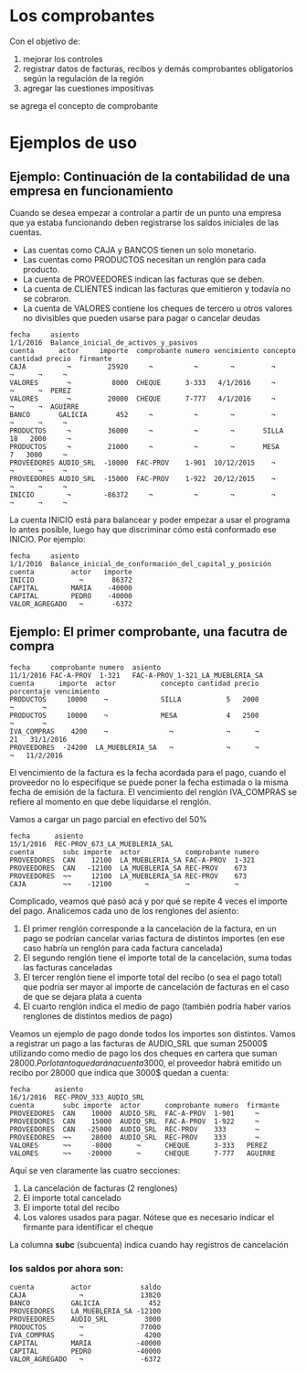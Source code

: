 # Los comprobantes

Con el objetivo de:
  1. mejorar los controles
  2. registrar datos de facturas, recibos y demás comprobantes obligatorios según la regulación de la región
  3. agregar las cuestiones impositivas
  
se agrega el concepto de comprobante

# Ejemplos de uso

## Ejemplo: Continuación de la contabilidad de una empresa en funcionamiento

Cuando se desea empezar a controlar a partir de un punto una empresa que ya estaba funcionando
deben registrarse los saldos iniciales de las cuentas. 
 * Las cuentas como CAJA y BANCOS tienen un solo monetario. 
 * Las cuentas como PRODUCTOS necesitan un renglón para cada producto. 
 * La cuenta de PROVEEDORES indican las facturas que se deben.
 * La cuenta de CLIENTES indican las facturas que emitieron y todavía no se cobraron.
 * La cuenta de VALORES contiene los cheques de tercero u otros valores no divisibles que pueden usarse para pagar o cancelar deudas

```asiento
fecha     asiento
1/1/2016  Balance_inicial_de_activos_y_pasivos
cuenta      actor     importe  comprobante numero vencimiento concepto cantidad precio  firmante
CAJA          ¬         25920     ¬          ¬        ¬         ¬             ¬      ¬     ¬
VALORES       ¬          8000  CHEQUE      3-333   4/1/2016     ¬             ¬      ¬  PEREZ
VALORES       ¬         20000  CHEQUE      7-777   4/1/2016     ¬             ¬      ¬  AGUIRRE
BANCO       GALICIA       452     ¬          ¬        ¬         ¬             ¬      ¬     ¬
PRODUCTOS     ¬         36000     ¬          ¬        ¬       SILLA          18   2000     ¬
PRODUCTOS     ¬         21000     ¬          ¬        ¬       MESA            7   3000     ¬
PROVEEDORES AUDIO_SRL  -10000  FAC-PROV    1-901  10/12/2015    ¬             ¬      ¬     ¬
PROVEEDORES AUDIO_SRL  -15000  FAC-PROV    1-922  20/12/2015    ¬             ¬      ¬     ¬
INICIO        ¬        -86372     ¬          ¬        ¬         ¬             ¬      ¬     ¬
```

La cuenta INICIO está para balancear y poder empezar a usar el programa lo antes posible,
luego hay que discriminar cómo está conformado ese INICIO. Por ejemplo:

```asiento
fecha     asiento
1/1/2016  Balance_inicial_de_conformación_del_capital_y_posición
cuenta         actor   importe
INICIO           ¬       86372
CAPITAL        MARIA    -40000
CAPITAL        PEDRO    -40000
VALOR_AGREGADO   ¬       -6372
```

## Ejemplo: El primer comprobante, una facutra de compra

```asiento
fecha     comprobante numero  asiento
11/1/2016 FAC-A-PROV  1-321   FAC-A-PROV_1-321_LA_MUEBLERIA_SA
cuenta      importe  actor           concepto cantidad precio porcentaje vencimiento
PRODUCTOS     10000    ¬             SILLA           5   2000          ¬       ¬
PRODUCTOS     10000    ¬             MESA            4   2500          ¬       ¬
IVA_COMPRAS    4200    ¬               ¬             ¬      ¬         21   31/1/2016
PROVEEDORES  -24200  LA_MUEBLERIA_SA   ¬             ¬      ¬          ¬   11/2/2016
```

El vencimiento de la factura es la fecha acordada para el pago,
cuando el proveedor no lo especifique se puede poner la fecha estimada o la misma fecha de emisión de la factura.
El vencimiento del renglón IVA_COMPRAS se refiere al momento en que debe liquidarse el renglón. 

Vamos a cargar un pago parcial en efectivo del 50%

```asiento
fecha      asiento
15/1/2016  REC-PROV_673_LA_MUEBLERIA_SAL
cuenta       subc importe  actor           comprobante numero
PROVEEDORES  CAN    12100  LA_MUEBLERIA_SA FAC-A-PROV  1-321
PROVEEDORES  CAN   -12100  LA_MUEBLERIA_SA REC-PROV    673
PROVEEDORES  ¬¬     12100  LA_MUEBLERIA_SA REC-PROV    673
CAJA         ¬¬    -12100        ¬         ¬           ¬
```

Complicado, veamos qué pasó acá y por qué se repite 4 veces el importe del pago. 
Analicemos cada uno de los renglones del asiento:
  1. El primer renglón corresponde a la cancelación de la factura, en un pago se podrían cancelar varias factura de distintos importes (en ese caso habría un renglón para cada factura cancelada)
  2. El segundo renglón tiene el importe total de la cancelación, suma todas las facturas canceladas
  3. El tercer renglón tiene el importe total del recibo (o sea el pago total) que podría ser mayor al importe de cancelación de facturas en el caso de que se dejara plata a cuenta
  4. El cuarto renglón indica el medio de pago (también podría haber varios renglones de distintos medios de pago)
  
Veamos un ejemplo de pago donde todos los importes son distintos. 
Vamos a registrar un pago a las facturas de AUDIO_SRL que suman 25000$ 
utilizando como medio de pago los dos cheques en cartera que suman 28000$.
Por lo tanto quedarán a cuenta 3000$, el proveedor habrá emitido un recibo por 28000 que indica que 3000$ quedan a cuenta:

```asiento
fecha      asiento
16/1/2016  REC-PROV_333_AUDIO_SRL
cuenta       subc importe  actor      comprobante numero  firmante
PROVEEDORES  CAN    10000  AUDIO_SRL  FAC-A-PROV  1-901     ¬
PROVEEDORES  CAN    15000  AUDIO_SRL  FAC-A-PROV  1-922     ¬
PROVEEDORES  CAN   -25000  AUDIO_SRL  REC-PROV    333       ¬
PROVEEDORES  ¬¬     28000  AUDIO_SRL  REC-PROV    333       ¬
VALORES      ¬¬     -8000      ¬      CHEQUE      3-333   PEREZ
VALORES      ¬¬    -20000      ¬      CHEQUE      7-777   AGUIRRE
```

Aquí se ven claramente las cuatro secciones:
  1. La cancelación de facturas (2 renglones)
  2. El importe total cancelado
  3. El importe total del recibo
  4. Los valores usados para pagar. Nótese que es necesario indicar el firmante para identificar el cheque 
  
La columna **subc** (subcuenta) indica cuando hay registros de cancelación

### los saldos por ahora son:

```saldos:cuenta,actor
cuenta         actor            saldo
CAJA             ¬              13820
BANCO          GALICIA            452
PROVEEDORES    LA_MUEBLERIA_SA -12100
PROVEEDORES    AUDIO_SRL         3000
PRODUCTOS        ¬              77000
IVA_COMPRAS      ¬               4200       
CAPITAL        MARIA           -40000
CAPITAL        PEDRO           -40000
VALOR_AGREGADO   ¬              -6372
```


